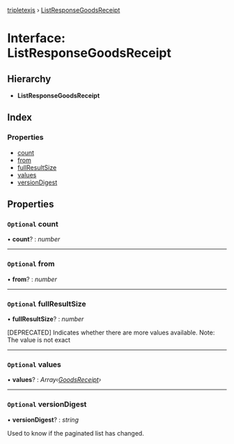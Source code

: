 [tripletexjs](../README.md) › [ListResponseGoodsReceipt](listresponsegoodsreceipt.md)

# Interface: ListResponseGoodsReceipt

## Hierarchy

* **ListResponseGoodsReceipt**

## Index

### Properties

* [count](listresponsegoodsreceipt.md#optional-count)
* [from](listresponsegoodsreceipt.md#optional-from)
* [fullResultSize](listresponsegoodsreceipt.md#optional-fullresultsize)
* [values](listresponsegoodsreceipt.md#optional-values)
* [versionDigest](listresponsegoodsreceipt.md#optional-versiondigest)

## Properties

### `Optional` count

• **count**? : *number*

___

### `Optional` from

• **from**? : *number*

___

### `Optional` fullResultSize

• **fullResultSize**? : *number*

[DEPRECATED] Indicates whether there are more values available. Note: The value is not exact

___

### `Optional` values

• **values**? : *Array‹[GoodsReceipt](../modules/goodsreceipt.md)›*

___

### `Optional` versionDigest

• **versionDigest**? : *string*

Used to know if the paginated list has changed.
